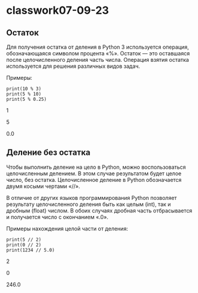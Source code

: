 # classwork07-09-23

## Остаток
Для получения остатка от деления в Python 3 используется операция, обозначающаяся символом процента «%». Остаток — это оставшаяся после целочисленного деления часть числа. Операция взятия остатка используется для решения различных видов задач.

Примеры:

```
print(10 % 3)
print(5 % 10)
print(5 % 0.25)
```
1

5

0.0

## Деление без остатка
Чтобы выполнить деление на цело в Python, можно воспользоваться целочисленным делением. В этом случае результатом будет целое число, без остатка. Целочисленное деление в Python обозначается двумя косыми чертами «//».

В отличие от других языков программирования Python позволяет результату целочисленного деления быть как целым (int), так и дробным (float) числом. В обоих случаях дробная часть отбрасывается и получается число с окончанием «.0».

Примеры нахождения целой части от деления:
```
print(5 // 2)
print(0 // 2)
print(1234 // 5.0)
```
2

0

246.0
